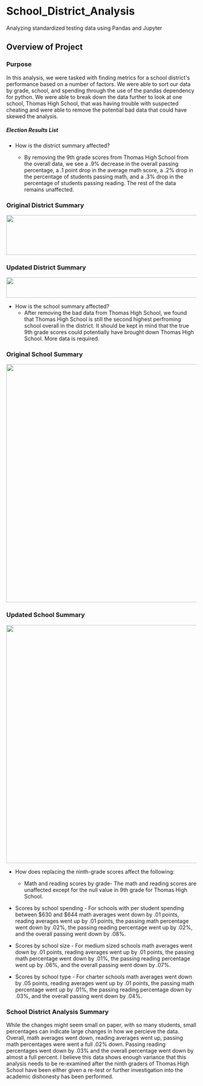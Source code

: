 # School_District_Analysis
Analyzing standardized testing data using Pandas and Jupyter 
## Overview of Project

### Purpose

In this analysis, we were tasked with finding metrics for a school district's performance based on a number of factors. We were able to sort our data by grade, school, and spending through the use of the pandas dependency for python. We were able to break down the data further to look at one school, Thomas High School, that was having trouble with suspected cheating and were able to remove the potential bad data that could have skewed the analysis.

##### Election Results List
- How is the district summary affected?
 
  - By removing the 9th grade scores from Thomas High School from the overall data, we see a .9% decrease in the overall passing percentage, a .1 point drop in the average math score, a .2% drop in the percentage of students passing math, and a .3% drop in the percentage of students passing reading. The rest of the data remains unaffected.
### Original District Summary
<p align="center">
<img width="1078" height="105" src="https://user-images.githubusercontent.com/85508764/124506843-1d366580-dd92-11eb-9247-124cd8f78274.png">
</p>

### Updated District Summary
<p align="center">
<img width="933" height="54" src="https://user-images.githubusercontent.com/85508764/124506912-435c0580-dd92-11eb-98de-5aee71712746.png">
</p>

- How is the school summary affected?
  - After removing the bad data from Thomas High School, we found that Thomas High School is still the second highest perfroming school overall in the district. It should be kept in mind that the true 9th grade scores could potentially have brought down Thomas High School. More data is required.

### Original School Summary
<p align="center">
<img width="1130" height="628" src="https://user-images.githubusercontent.com/85508764/124506947-566ed580-dd92-11eb-8bbd-7b0337799963.png">
</p>

### Updated School Summary
<p align="center">
<img width="1098" height="628" src="https://user-images.githubusercontent.com/85508764/124506973-61296a80-dd92-11eb-9689-8d0209cf19d2.png">
</p>

  
- How does replacing the ninth-grade scores affect the following:
  - Math and reading scores by grade- The math and reading scores are unaffected except for the null value in 9th grade for Thomas High School.
 
 - Scores by school spending - For schools with per student spending between $630 and $644 math averages went down by .01 points, reading averages went up by .01 points, the passing math percentage went down by .02%, the passing reading percentage went up by .02%, and the overall passing went down by .08%.
 
 - Scores by school size - For medium sized schools math averages went down by .01 points, reading averages went up by .01 points, the passing math percentage went down by .01%, the passing reading percentage went up by .06%, and the overall passing went down by .07%.
 
 - Scores by school type - For charter schools math averages went down by .05 points, reading averages went up by .01 points, the passing math percentage went up by .01%, the 
passing reading percentage down by .03%, and the overall passing went down by .04%.

### School District Analysis Summary

While the changes might seem small on paper, with so many students, small percentages can indicate large changes in how we percieve the data. Overall, math averages went down, reading averages went up, passing math percentages were went a full .02% down. Passing reading percentages went down by .03% and the overall percentage went down by almost a full percent. I believe this data shows enough variance that this analysis needs to be re-examined after the ninth graders of Thomas High School have been either given a re-test or further investigation into the academic dishonesty has been performed.

